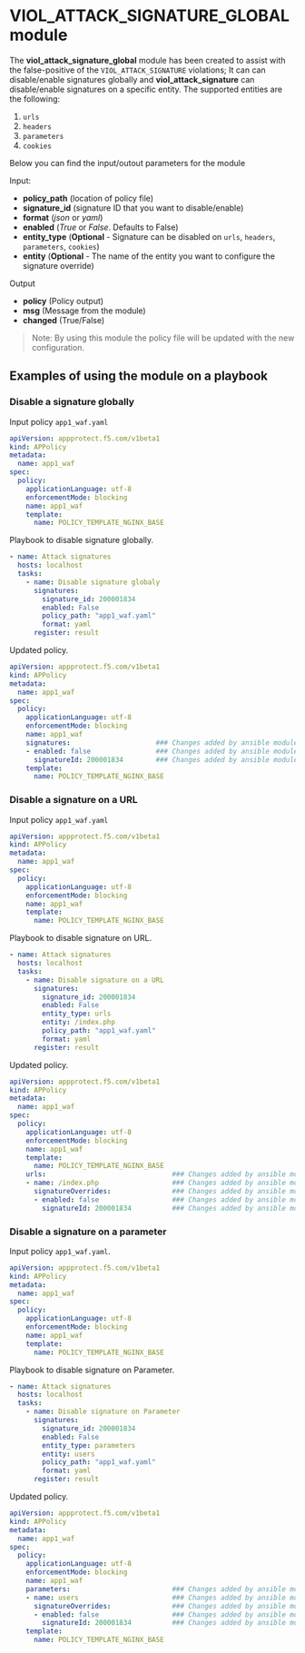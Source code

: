 # VIOL_ATTACK_SIGNATURE_GLOBAL module

The **viol_attack_signature_global** module has been created to assist with the false-positive of the `VIOL_ATTACK_SIGNATURE` violations; It can can disable/enable signatures globally and **viol_attack_signature** can disable/enable signatures on a specific entity. The supported entities are the following: 
1. `urls`
2. `headers`
3. `parameters`
4. `cookies`


Below you can find the input/outout parameters for the module

Input:
- **policy_path** (location of policy file)
- **signature_id** (signature ID that you want to disable/enable)
- **format** (*json* or *yaml*)
- **enabled** (*True* or *False*. Defaults to False)
- **entity_type** (**Optional** - Signature can be disabled on `urls`, `headers`, `parameters`, `cookies`) 
- **entity** (**Optional** - The name of the entity you want to configure the signature override) 

Output
- **policy** (Policy output)
- **msg** (Message from the module)
- **changed** (True/False)


> Note: By using this module the policy file will be updated with the new configuration.

## Examples of using the module on a playbook

### Disable a signature globally
  Input policy `app1_waf.yaml`
  
  ```yaml
  apiVersion: appprotect.f5.com/v1beta1
  kind: APPolicy
  metadata:
    name: app1_waf
  spec:
    policy:
      applicationLanguage: utf-8
      enforcementMode: blocking
      name: app1_waf
      template:
        name: POLICY_TEMPLATE_NGINX_BASE
  ```

  Playbook to disable signature globally.
  ```yaml
  - name: Attack signatures
    hosts: localhost
    tasks:
      - name: Disable signature globaly
        signatures:
          signature_id: 200001834
          enabled: False
          policy_path: "app1_waf.yaml"
          format: yaml
        register: result
  ```

  Updated policy.
  ```yaml
  apiVersion: appprotect.f5.com/v1beta1
  kind: APPolicy
  metadata:
    name: app1_waf
  spec:
    policy:
      applicationLanguage: utf-8
      enforcementMode: blocking
      name: app1_waf
      signatures:                     ### Changes added by ansible module
      - enabled: false                ### Changes added by ansible module
        signatureId: 200001834        ### Changes added by ansible module
      template:
        name: POLICY_TEMPLATE_NGINX_BASE
  ```


### Disable a signature on a URL
  Input policy `app1_waf.yaml`
  ```yaml
  apiVersion: appprotect.f5.com/v1beta1
  kind: APPolicy
  metadata:
    name: app1_waf
  spec:
    policy:
      applicationLanguage: utf-8
      enforcementMode: blocking
      name: app1_waf
      template:
        name: POLICY_TEMPLATE_NGINX_BASE
  ```


  Playbook to disable signature on URL.
  ```yaml
  - name: Attack signatures
    hosts: localhost
    tasks:
      - name: Disable signature on a URL
        signatures:
          signature_id: 200001834
          enabled: False
          entity_type: urls
          entity: /index.php          
          policy_path: "app1_waf.yaml"
          format: yaml
        register: result
  ```

  Updated policy.
  ```yaml
  apiVersion: appprotect.f5.com/v1beta1
  kind: APPolicy
  metadata:
    name: app1_waf
  spec:
    policy:
      applicationLanguage: utf-8
      enforcementMode: blocking
      name: app1_waf
      template:
        name: POLICY_TEMPLATE_NGINX_BASE
      urls:                               ### Changes added by ansible module
      - name: /index.php                  ### Changes added by ansible module
        signatureOverrides:               ### Changes added by ansible module
        - enabled: false                  ### Changes added by ansible module
          signatureId: 200001834          ### Changes added by ansible module
  ```


### Disable a signature on a parameter
  Input policy `app1_waf.yaml`.
  ```yaml
  apiVersion: appprotect.f5.com/v1beta1
  kind: APPolicy
  metadata:
    name: app1_waf
  spec:
    policy:
      applicationLanguage: utf-8
      enforcementMode: blocking
      name: app1_waf
      template:
        name: POLICY_TEMPLATE_NGINX_BASE
  ```

  Playbook to disable signature on Parameter.
  ```yaml
  - name: Attack signatures
    hosts: localhost
    tasks:
      - name: Disable signature on Parameter
        signatures:
          signature_id: 200001834
          enabled: False
          entity_type: parameters
          entity: users          
          policy_path: "app1_waf.yaml"
          format: yaml
        register: result
  ```

  Updated policy.
  ```yaml
  apiVersion: appprotect.f5.com/v1beta1
  kind: APPolicy
  metadata:
    name: app1_waf
  spec:
    policy:
      applicationLanguage: utf-8
      enforcementMode: blocking
      name: app1_waf
      parameters:                         ### Changes added by ansible module
      - name: users                       ### Changes added by ansible module
        signatureOverrides:               ### Changes added by ansible module
        - enabled: false                  ### Changes added by ansible module
          signatureId: 200001834          ### Changes added by ansible module
      template:
        name: POLICY_TEMPLATE_NGINX_BASE
  ```
